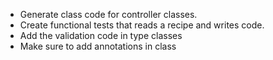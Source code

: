* Generate class code for controller classes.
* Create functional tests that reads a recipe and writes code.
* Add the validation code in type classes
* Make sure to add annotations in class
